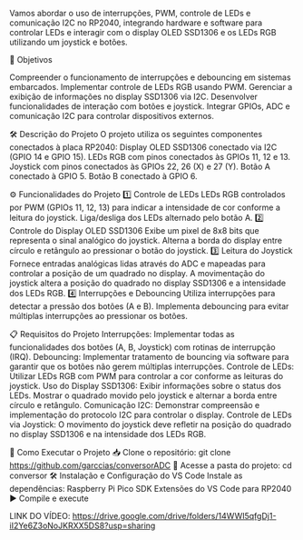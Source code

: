 Vamos abordar o uso de interrupções, PWM, controle de LEDs e comunicação I2C no RP2040, integrando hardware e software para controlar LEDs e interagir com o display OLED SSD1306 e os LEDs RGB utilizando um joystick e botões.

🎯 Objetivos

Compreender o funcionamento de interrupções e debouncing em sistemas embarcados.
Implementar controle de LEDs RGB usando PWM.
Gerenciar a exibição de informações no display SSD1306 via I2C.
Desenvolver funcionalidades de interação com botões e joystick.
Integrar GPIOs, ADC e comunicação I2C para controlar dispositivos externos.

🛠️ Descrição do Projeto
O projeto utiliza os seguintes componentes conectados à placa RP2040:
Display OLED SSD1306 conectado via I2C (GPIO 14 e GPIO 15).
LEDs RGB com pinos conectados às GPIOs 11, 12 e 13.
Joystick com pinos conectados às GPIOs 22, 26 (X) e 27 (Y).
Botão A conectado à GPIO 5.
Botão B conectado à GPIO 6.

⚙️ Funcionalidades do Projeto
1️⃣ Controle de LEDs
LEDs RGB controlados por PWM (GPIOs 11, 12, 13) para indicar a intensidade de cor conforme a leitura do joystick.
Liga/desliga dos LEDs alternado pelo botão A.
2️⃣ Controle do Display OLED SSD1306
Exibe um pixel de 8x8 bits que representa o sinal analógico do joystick.
Alterna a borda do display entre círculo e retângulo ao pressionar o botão do joystick.
3️⃣ Leitura do Joystick
Fornece entradas analógicas lidas através do ADC e mapeadas para controlar a posição de um quadrado no display.
A movimentação do joystick altera a posição do quadrado no display SSD1306 e a intensidade dos LEDs RGB.
4️⃣ Interrupções e Debouncing
Utiliza interrupções para detectar a pressão dos botões (A e B).
Implementa debouncing para evitar múltiplas interrupções ao pressionar os botões.

📋 Requisitos do Projeto
Interrupções: Implementar todas as funcionalidades dos botões (A, B, Joystick) com rotinas de interrupção (IRQ).
Debouncing: Implementar tratamento de bouncing via software para garantir que os botões não gerem múltiplas interrupções.
Controle de LEDs: Utilizar LEDs RGB com PWM para controlar a cor conforme as leituras do joystick.
Uso do Display SSD1306:
Exibir informações sobre o status dos LEDs.
Mostrar o quadrado movido pelo joystick e alternar a borda entre círculo e retângulo.
Comunicação I2C: Demonstrar compreensão e implementação do protocolo I2C para controlar o display.
Controle de LEDs via Joystick: O movimento do joystick deve refletir na posição do quadrado no display SSD1306 e na intensidade dos LEDs RGB.

🚀 Como Executar o Projeto
📥 Clone o repositório:
git clone https://github.com/garccias/conversorADC
📂 Acesse a pasta do projeto:
cd conversor
🛠️ Instalação e Configuração do VS Code
Instale as dependências:
Raspberry Pi Pico SDK
Extensões do VS Code para RP2040
▶️ Compile e execute

LINK DO VÍDEO: https://drive.google.com/drive/folders/14WWI5qfgDj1-iI2Ye6Z3oNoJKRXX5DS8?usp=sharing

